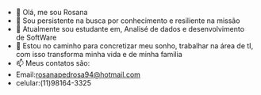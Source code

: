 - 👋 Olá, me sou Rosana
- 👀 Sou persistente na busca por conhecimento e resiliente na missão
- 🌱 Atualmente sou estudante em, Analisé de dados e desenvolvimento de SoftWare
- 💞️ Estou no caminho para concretizar meu sonho, trabalhar na área de tI, com isso transforma minha vida e de minha familia
- 📫 Meus contatos são:
-  Email:rosanapedrosa94@hotmail.com
-  celular:(11)98164-3325               

<!---
Rosana94/Rosana94 is a ✨ special ✨ repository because its `README.md` (this file) appears on your GitHub profile.
You can click the Preview link to take a look at your changes.
--->
